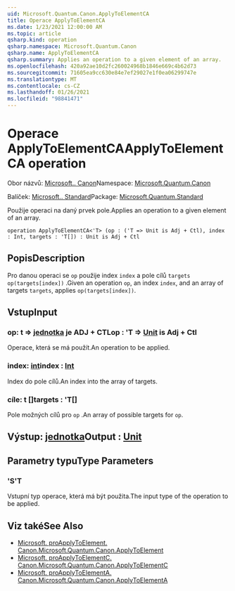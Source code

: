 ```yaml
---
uid: Microsoft.Quantum.Canon.ApplyToElementCA
title: Operace ApplyToElementCA
ms.date: 1/23/2021 12:00:00 AM
ms.topic: article
qsharp.kind: operation
qsharp.namespace: Microsoft.Quantum.Canon
qsharp.name: ApplyToElementCA
qsharp.summary: Applies an operation to a given element of an array.
ms.openlocfilehash: 420a92ae10d2fc260024968b1846e669c4b62d73
ms.sourcegitcommit: 71605ea9cc630e84e7ef29027e1f0ea06299747e
ms.translationtype: MT
ms.contentlocale: cs-CZ
ms.lasthandoff: 01/26/2021
ms.locfileid: "98841471"
---
```

# <a name="applytoelementca-operation"></a><span data-ttu-id="a876b-102">Operace ApplyToElementCA</span><span class="sxs-lookup"><span data-stu-id="a876b-102">ApplyToElementCA operation</span></span>

<span data-ttu-id="a876b-103">Obor názvů: [Microsoft.. Canon](xref:Microsoft.Quantum.Canon)</span><span class="sxs-lookup"><span data-stu-id="a876b-103">Namespace: [Microsoft.Quantum.Canon](xref:Microsoft.Quantum.Canon)</span></span>

<span data-ttu-id="a876b-104">Balíček: [Microsoft.. Standard](https://nuget.org/packages/Microsoft.Quantum.Standard)</span><span class="sxs-lookup"><span data-stu-id="a876b-104">Package: [Microsoft.Quantum.Standard](https://nuget.org/packages/Microsoft.Quantum.Standard)</span></span>


<span data-ttu-id="a876b-105">Použije operaci na daný prvek pole.</span><span class="sxs-lookup"><span data-stu-id="a876b-105">Applies an operation to a given element of an array.</span></span>

```qsharp
operation ApplyToElementCA<'T> (op : ('T => Unit is Adj + Ctl), index : Int, targets : 'T[]) : Unit is Adj + Ctl
```


## <a name="description"></a><span data-ttu-id="a876b-106">Popis</span><span class="sxs-lookup"><span data-stu-id="a876b-106">Description</span></span>

<span data-ttu-id="a876b-107">Pro danou operaci se `op` použije index `index` a pole cílů `targets` `op(targets[index])` .</span><span class="sxs-lookup"><span data-stu-id="a876b-107">Given an operation `op`, an index `index`, and an array of targets `targets`, applies `op(targets[index])`.</span></span>

## <a name="input"></a><span data-ttu-id="a876b-108">Vstup</span><span class="sxs-lookup"><span data-stu-id="a876b-108">Input</span></span>

### <a name="op--t--unit--is-adj--ctl"></a><span data-ttu-id="a876b-109">op: t => [jednotka](xref:microsoft.quantum.lang-ref.unit)  je ADJ + CTL</span><span class="sxs-lookup"><span data-stu-id="a876b-109">op : 'T => [Unit](xref:microsoft.quantum.lang-ref.unit)  is Adj + Ctl</span></span>

<span data-ttu-id="a876b-110">Operace, která se má použít.</span><span class="sxs-lookup"><span data-stu-id="a876b-110">An operation to be applied.</span></span>


### <a name="index--int"></a><span data-ttu-id="a876b-111">index: [int](xref:microsoft.quantum.lang-ref.int)</span><span class="sxs-lookup"><span data-stu-id="a876b-111">index : [Int](xref:microsoft.quantum.lang-ref.int)</span></span>

<span data-ttu-id="a876b-112">Index do pole cílů.</span><span class="sxs-lookup"><span data-stu-id="a876b-112">An index into the array of targets.</span></span>


### <a name="targets--t"></a><span data-ttu-id="a876b-113">cíle: t []</span><span class="sxs-lookup"><span data-stu-id="a876b-113">targets : 'T[]</span></span>

<span data-ttu-id="a876b-114">Pole možných cílů pro `op` .</span><span class="sxs-lookup"><span data-stu-id="a876b-114">An array of possible targets for `op`.</span></span>



## <a name="output--unit"></a><span data-ttu-id="a876b-115">Výstup: [jednotka](xref:microsoft.quantum.lang-ref.unit)</span><span class="sxs-lookup"><span data-stu-id="a876b-115">Output : [Unit](xref:microsoft.quantum.lang-ref.unit)</span></span>



## <a name="type-parameters"></a><span data-ttu-id="a876b-116">Parametry typu</span><span class="sxs-lookup"><span data-stu-id="a876b-116">Type Parameters</span></span>

### <a name="t"></a><span data-ttu-id="a876b-117">'S</span><span class="sxs-lookup"><span data-stu-id="a876b-117">'T</span></span>

<span data-ttu-id="a876b-118">Vstupní typ operace, která má být použita.</span><span class="sxs-lookup"><span data-stu-id="a876b-118">The input type of the operation to be applied.</span></span>

## <a name="see-also"></a><span data-ttu-id="a876b-119">Viz také</span><span class="sxs-lookup"><span data-stu-id="a876b-119">See Also</span></span>

- [<span data-ttu-id="a876b-120">Microsoft. proApplyToElement. Canon.</span><span class="sxs-lookup"><span data-stu-id="a876b-120">Microsoft.Quantum.Canon.ApplyToElement</span></span>](xref:Microsoft.Quantum.Canon.ApplyToElement)
- [<span data-ttu-id="a876b-121">Microsoft. proApplyToElementC. Canon.</span><span class="sxs-lookup"><span data-stu-id="a876b-121">Microsoft.Quantum.Canon.ApplyToElementC</span></span>](xref:Microsoft.Quantum.Canon.ApplyToElementC)
- [<span data-ttu-id="a876b-122">Microsoft. proApplyToElementA. Canon.</span><span class="sxs-lookup"><span data-stu-id="a876b-122">Microsoft.Quantum.Canon.ApplyToElementA</span></span>](xref:Microsoft.Quantum.Canon.ApplyToElementA)